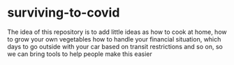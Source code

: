 # surviving-to-covid
The idea of this repository is to add little ideas as how to cook at home, how to grow your own vegetables how to handle your financial situation, which days to go outside with your car based on transit restrictions and so on, so we can bring tools to help people make this easier
